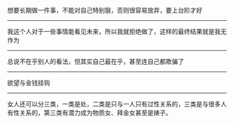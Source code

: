 想要长期做一件事，不能对自己特别狠，否则很容易放弃，要上台阶才好
___
我这个人对于一些事情能看见未来，所以我就拒绝做了，这样的最终结果就是我无作为
___
总说不在乎别人的看法，但其实自己最在乎，甚至连自己都欺骗了
___
欲望与金钱挂钩
___
女人还可以分三类，一类是处，二类是只与一人只有过性关系的，三类是与很多人有性关系的，第三类有潜力成为物质女、拜金女甚至是婊子。